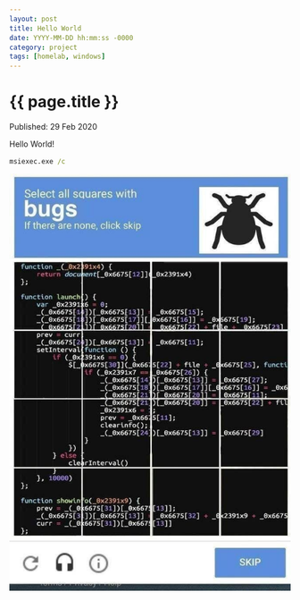 ```yaml
---
layout: post
title: Hello World
date: YYYY-MM-DD hh:mm:ss -0000
category: project
tags: [homelab, windows]
---
```


{{ page.title }}
================

<p class="meta">Published: 29 Feb 2020</p>

Hello World!

```cmd
msiexec.exe /c
```

<img src="/assets/img/posts/2020-02-29/captcha-bugs.jpg">


